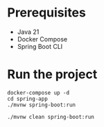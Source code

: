 # Prerequisites
- Java 21
- Docker Compose
- Spring Boot CLI

# Run the project
```
docker-compose up -d
cd spring-app
./mvnw spring-boot:run
```

```
./mvnw clean spring-boot:run
```